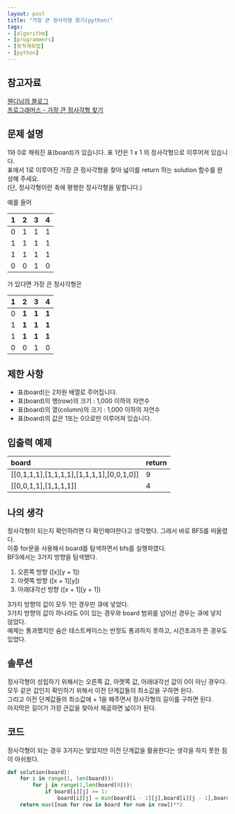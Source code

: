 ```yaml
---
layout: post
title: "가장 큰 정사각형 찾기(python)"
tags:
- [algorithm]
- [programmers]
- [동적계획법]
- [python]
---
```


## 참고자료
[웬디님의 블로그](https://i-am-wendy.tistory.com/13)  
[프로그래머스 - 가장 큰 정사각형 찾기](https://programmers.co.kr/learn/courses/30/lessons/12905)

## 문제 설명
1와 0로 채워진 표(board)가 있습니다. 표 1칸은 1 x 1 의 정사각형으로 이루어져 있습니다.   
표에서 1로 이루어진 가장 큰 정사각형을 찾아 넓이를 return 하는 solution 함수를 완성해 주세요.   
(단, 정사각형이란 축에 평행한 정사각형을 말합니다.)  
  
예를 들어  
  
1 | 2 | 3 | 4
--- | --- | --- | ---
0 | 1 | 1 | 1
1 | 1 | 1 | 1
1 | 1 | 1 | 1
0 | 0 | 1 | 0
  
가 있다면 가장 큰 정사각형은
  
1 | 2 | 3 | 4
--- | --- | --- | ---
0 | **1** | **1** | **1**
1 | **1** | **1** | **1**
1 | **1** | **1** | **1**
0 | 0 | 1 | 0


## 제한 사항
- 표(board)는 2차원 배열로 주어집니다.
- 표(board)의 행(row)의 크기 : 1,000 이하의 자연수
- 표(board)의 열(column)의 크기 : 1,000 이하의 자연수
- 표(board)의 값은 1또는 0으로만 이루어져 있습니다.

## 입출력 예제

board | return  
:--- | :----
[[0,1,1,1],[1,1,1,1],[1,1,1,1],[0,0,1,0]] | 9
[[0,0,1,1],[1,1,1,1]] | 4

## 나의 생각

정사각형이 되는지 확인하려면 다 확인해야한다고 생각했다. 그래서 바로 BFS를 떠올렸다.  
이중 for문을 사용해서 board를 탐색하면서 bfs를 실행하였다.  
BFS에서는 3가지 방향을 탐색했다.  
1. 오른쪽 방향 ([x][y + 1]) 
1. 아랫쪽 방향 ([x + 1][y])
1. 아래대각선 방향 ([x + 1][y + 1])  

3가지 방향의 값이 모두 1인 경우만 큐에 넣었다.  
3가지 방향의 값이 하나라도 0이 있는 경우와 board 범위를 넘어선 경우는 큐에 넣지 않았다.  
예제는 통과했지만 숨은 테스트케이스는 반정도 통과하지 못하고, 시간초과가 뜬 경우도 있었다.  
   

## 솔루션

정사각형이 성립하기 위해서는 오른쪽 값, 아랫쪽 값, 아래대각선 값이 0이 아닌 경우다.  
모두 같은 값인지 확인하기 위해서 이전 단계값들의 최소값을 구하면 된다.  
그리고 이전 단계값들의 최소값에 + 1을 해주면서 정사각형의 길이를 구하면 된다.  
마지막은 길이가 가장 큰값을 찾아서 제곱하면 넓이가 된다.  

## 코드
정사각형이 되는 경우 3가지는 맞았지만 이전 단계값을 활용한다는 생각을 하지 못한 점이 아쉬웠다. 

```python
def solution(board):
    for i in range(1, len(board)):
        for j in range(1,len(board[0])):
            if board[i][j] >= 1:
                board[i][j] = min(board[i - 1][j],board[i][j - 1],board[i - 1][j - 1]) + 1
    return max([num for row in board for num in row])**2
```